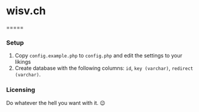 # wisv.ch

=====
### Setup
1. Copy `config.example.php` to `config.php` and edit the settings to your likings
2. Create database with the following columns: `id`, `key (varchar)`, `redirect (varchar)`. 

### Licensing
Do whatever the hell you want with it. :wink:
